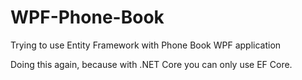# WPF-Phone-Book
Trying to use Entity Framework with Phone Book WPF application

Doing this again, because with .NET Core you can only use EF Core.

